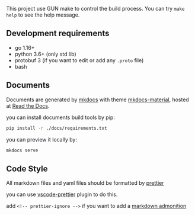 This project use GUN make to control the build process. You can try `make help` to see the help message.

## Development requirements

- go 1.16+
- python 3.6+ (only std lib)
- protobuf 3 (if you want to edit or add any `.proto` file)
- bash

## Documents

Documents are generated by [mkdocs](https://www.mkdocs.org/) with
theme [mkdocs-material](https://github.com/squidfunk/mkdocs-material), hosted
at [Read the Docs](https://sci-hub-p2p.readthedocs.io/en/latest/).

you can install documents build tools by pip:

```bash
pip install -r ./docs/requirements.txt
```

you can preview it locally by:

```bash
mkdocs serve
```

## Code Style

All markdown files and yaml files should be formatted by [prettier](https://prettier.io)

you can use [vscode-prettier](https://marketplace.visualstudio.com/items?itemName=esbenp.prettier-vscode) plugin to do
this.

add `<!-- prettier-ignore -->` if you want to add
a [markdown admonition](https://python-markdown.github.io/extensions/admonition/)
